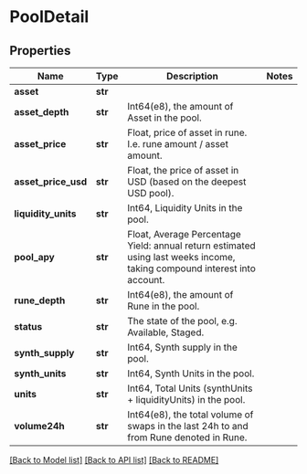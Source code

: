 # PoolDetail

## Properties
Name | Type | Description | Notes
------------ | ------------- | ------------- | -------------
**asset** | **str** |  | 
**asset_depth** | **str** | Int64(e8), the amount of Asset in the pool. | 
**asset_price** | **str** | Float, price of asset in rune. I.e. rune amount / asset amount. | 
**asset_price_usd** | **str** | Float, the price of asset in USD (based on the deepest USD pool). | 
**liquidity_units** | **str** | Int64, Liquidity Units in the pool. | 
**pool_apy** | **str** | Float, Average Percentage Yield: annual return estimated using last weeks income, taking compound interest into account. | 
**rune_depth** | **str** | Int64(e8), the amount of Rune in the pool. | 
**status** | **str** | The state of the pool, e.g. Available, Staged. | 
**synth_supply** | **str** | Int64, Synth supply in the pool. | 
**synth_units** | **str** | Int64, Synth Units in the pool. | 
**units** | **str** | Int64, Total Units (synthUnits + liquidityUnits) in the pool. | 
**volume24h** | **str** | Int64(e8), the total volume of swaps in the last 24h to and from Rune denoted in Rune. | 

[[Back to Model list]](../README.md#documentation-for-models) [[Back to API list]](../README.md#documentation-for-api-endpoints) [[Back to README]](../README.md)

